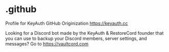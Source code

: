 # .github
Profile for KeyAuth GitHub Originization https://keyauth.cc

Looking for a Discord bot made by the KeyAuth & RestoreCord founder that you can use to backup your Discord members, server settings, and messages? Go to https://vaultcord.com
